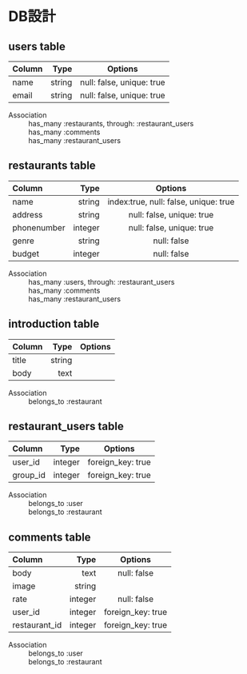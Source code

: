 # **DB設計**


## **users table**


|   Column   |     Type     |             Options                    |
|:-----------|-------------:|:--------------------------------------:|
|    name    |    string    | null: false, unique: true              |
|   email    |    string    | null: false, unique: true              |


<dl>
  <dt>Association</dt>
  <dd>has_many :restaurants, through: :restaurant_users</dd>
  <dd>has_many :comments</dd>
  <dd>has_many :restaurant_users</dd>
</dl>


## **restaurants table**


|   Column    |     Type     |             Options                    |
|:------------|-------------:|:--------------------------------------:|
|     name    |    string    | index:true, null: false, unique: true  |
|   address   |    string    |       null: false, unique: true        |
| phonenumber |    integer   |       null: false, unique: true        |
|    genre    |    string    |       null: false                      |
|   budget    |    integer   |       null: false                      |

<dl>
  <dt>Association</dt>
  <dd>has_many :users, through: :restaurant_users</dd>
  <dd>has_many :comments</dd>
  <dd>has_many :restaurant_users</dd>
</dl>

## **introduction table**


|    Column     |     Type     |             Options                    |
|:--------------|-------------:|:--------------------------------------:|
|     title     |    string    |                                        |
|     body      |     text     |                                        |


<dl>
  <dt>Association</dt>
  <dd>belongs_to :restaurant</dd>
</dl>


## **restaurant_users table**


|   Column   |     Type     |             Options                    |
|:-----------|-------------:|:--------------------------------------:|
| user_id    |    integer   | foreign_key: true                      |
| group_id   |    integer   | foreign_key: true                      |


<dl>
  <dt>Association</dt>
  <dd>belongs_to :user</dd>
  <dd>belongs_to :restaurant</dd>
</dl>

## **comments table**


|    Column     |     Type     |             Options                    |
|:--------------|-------------:|:--------------------------------------:|
|     body      |    text      | null: false                            |
|     image     |    string    |                                        |
|     rate      |    integer   | null: false                            |
|     user_id   |    integer   | foreign_key: true                      |
| restaurant_id |    integer   | foreign_key: true                      |


<dl>
  <dt>Association</dt>
  <dd>belongs_to :user</dd>
  <dd>belongs_to :restaurant</dd>
</dl>
